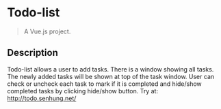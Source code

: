 # Todo-list

> A Vue.js project.
## Description
Todo-list allows a user to add tasks. There is a window showing all tasks. The newly added tasks will be shown at top of the task window. User can check or uncheck each task to mark if it is completed and hide/show completed tasks by clicking hide/show button. Try at: http://todo.senhung.net/


